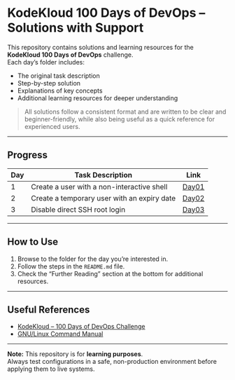# KodeKloud 100 Days of DevOps – Solutions with Support

This repository contains solutions and learning resources for the **KodeKloud 100 Days of DevOps** challenge.  
Each day’s folder includes:

- The original task description
- Step-by-step solution
- Explanations of key concepts
- Additional learning resources for deeper understanding

> All solutions follow a consistent format and are written to be clear and beginner-friendly, while also being useful as a quick reference for experienced users.

---

## Progress

| Day  | Task Description | Link |
|------|------------------|------|
| 1 | Create a user with a non-interactive shell | [Day01](Day01/README.md) |
| 2 | Create a temporary user with an expiry date | [Day02](Day02/README.md) |
| 3 | Disable direct SSH root login | [Day03](Day03/README.md) |

---

## How to Use

1. Browse to the folder for the day you’re interested in.
2. Follow the steps in the `README.md` file.
3. Check the “Further Reading” section at the bottom for additional resources.

---

## Useful References

- [KodeKloud – 100 Days of DevOps Challenge](https://kodekloud.com/)
- [GNU/Linux Command Manual](https://man7.org/linux/man-pages/)

---

**Note:** This repository is for **learning purposes**.  
Always test configurations in a safe, non-production environment before applying them to live systems.
